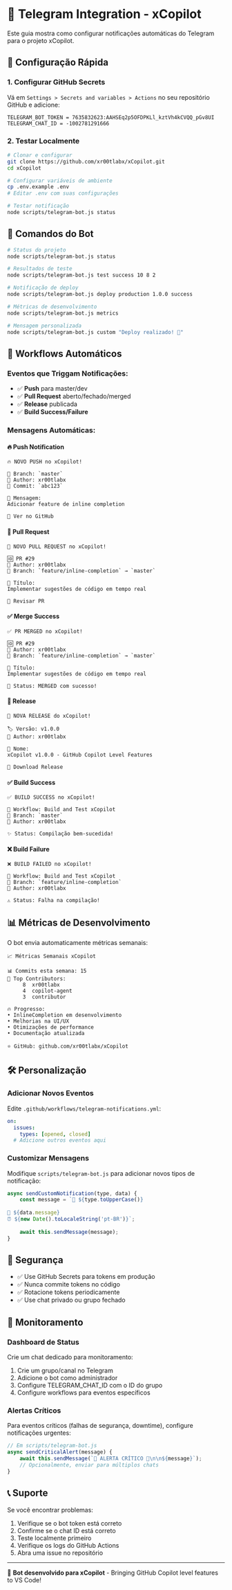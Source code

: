 # 📱 Telegram Integration - xCopilot

Este guia mostra como configurar notificações automáticas do Telegram para o projeto xCopilot.

## 🚀 Configuração Rápida

### 1. Configurar GitHub Secrets

Vá em `Settings > Secrets and variables > Actions` no seu repositório GitHub e adicione:

```
TELEGRAM_BOT_TOKEN = 7635832623:AAHSEq2p5OFDPKLl_kztVh4kCVQQ_pGv8UI
TELEGRAM_CHAT_ID = -1002781291666
```

### 2. Testar Localmente

```bash
# Clonar e configurar
git clone https://github.com/xr00tlabx/xCopilot.git
cd xCopilot

# Configurar variáveis de ambiente
cp .env.example .env
# Editar .env com suas configurações

# Testar notificação
node scripts/telegram-bot.js status
```

## 🤖 Comandos do Bot

```bash
# Status do projeto
node scripts/telegram-bot.js status

# Resultados de teste
node scripts/telegram-bot.js test success 10 8 2

# Notificação de deploy
node scripts/telegram-bot.js deploy production 1.0.0 success

# Métricas de desenvolvimento
node scripts/telegram-bot.js metrics

# Mensagem personalizada
node scripts/telegram-bot.js custom "Deploy realizado! 🎉"
```

## 🔄 Workflows Automáticos

### Eventos que Triggam Notificações:

- ✅ **Push** para master/dev
- ✅ **Pull Request** aberto/fechado/merged
- ✅ **Release** publicada
- ✅ **Build Success/Failure**

### Mensagens Automáticas:

#### 🔥 Push Notification
```
🔥 NOVO PUSH no xCopilot!

🌿 Branch: `master`
👤 Author: xr00tlabx
🔗 Commit: `abc123`

📝 Mensagem:
Adicionar feature de inline completion

🔗 Ver no GitHub
```

#### 🎯 Pull Request
```
🎯 NOVO PULL REQUEST no xCopilot!

🆔 PR #29
👤 Author: xr00tlabx
🌿 Branch: `feature/inline-completion` → `master`

📝 Título:
Implementar sugestões de código em tempo real

🔗 Revisar PR
```

#### ✅ Merge Success
```
✅ PR MERGED no xCopilot!

🆔 PR #29
👤 Author: xr00tlabx
🌿 Branch: `feature/inline-completion` → `master`

📝 Título:
Implementar sugestões de código em tempo real

🎉 Status: MERGED com sucesso!
```

#### 🚀 Release
```
🚀 NOVA RELEASE do xCopilot!

🏷️ Versão: v1.0.0
👤 Author: xr00tlabx

📝 Nome:
xCopilot v1.0.0 - GitHub Copilot Level Features

🔗 Download Release
```

#### ✅ Build Success
```
✅ BUILD SUCCESS no xCopilot!

🔄 Workflow: Build and Test xCopilot
🌿 Branch: `master`
👤 Author: xr00tlabx

✨ Status: Compilação bem-sucedida!
```

#### ❌ Build Failure
```
❌ BUILD FAILED no xCopilot!

🔄 Workflow: Build and Test xCopilot
🌿 Branch: `feature/inline-completion`
👤 Author: xr00tlabx

⚠️ Status: Falha na compilação!
```

## 📊 Métricas de Desenvolvimento

O bot envia automaticamente métricas semanais:

```
📈 Métricas Semanais xCopilot

📊 Commits esta semana: 15
👥 Top Contributors:
     8  xr00tlabx
     4  copilot-agent
     3  contributor

🔥 Progresso:
• InlineCompletion em desenvolvimento
• Melhorias na UI/UX
• Otimizações de performance
• Documentação atualizada

⭐ GitHub: github.com/xr00tlabx/xCopilot
```

## 🛠️ Personalização

### Adicionar Novos Eventos

Edite `.github/workflows/telegram-notifications.yml`:

```yaml
on:
  issues:
    types: [opened, closed]
  # Adicione outros eventos aqui
```

### Customizar Mensagens

Modifique `scripts/telegram-bot.js` para adicionar novos tipos de notificação:

```javascript
async sendCustomNotification(type, data) {
    const message = `🎯 ${type.toUpperCase()}
    
📝 ${data.message}
⏰ ${new Date().toLocaleString('pt-BR')}`;
    
    await this.sendMessage(message);
}
```

## 🔐 Segurança

- ✅ Use GitHub Secrets para tokens em produção
- ✅ Nunca commite tokens no código
- ✅ Rotacione tokens periodicamente
- ✅ Use chat privado ou grupo fechado

## 🎯 Monitoramento

### Dashboard de Status

Crie um chat dedicado para monitoramento:

1. Crie um grupo/canal no Telegram
2. Adicione o bot como administrador
3. Configure TELEGRAM_CHAT_ID com o ID do grupo
4. Configure workflows para eventos específicos

### Alertas Críticos

Para eventos críticos (falhas de segurança, downtime), configure notificações urgentes:

```javascript
// Em scripts/telegram-bot.js
async sendCriticalAlert(message) {
    await this.sendMessage(`🚨 ALERTA CRÍTICO 🚨\n\n${message}`);
    // Opcionalmente, enviar para múltiplos chats
}
```

## 📞 Suporte

Se você encontrar problemas:

1. Verifique se o bot token está correto
2. Confirme se o chat ID está correto
3. Teste localmente primeiro
4. Verifique os logs do GitHub Actions
5. Abra uma issue no repositório

---

🤖 **Bot desenvolvido para xCopilot** - Bringing GitHub Copilot level features to VS Code!
